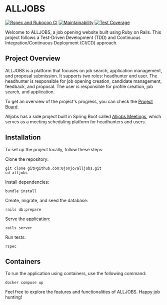 # ALLJOBS

[![Rspec and Rubocop CI](https://github.com/0jonjo/alljobs/actions/workflows/rspec_and_rubocop_ci.yml/badge.svg)](https://github.com/0jonjo/alljobs/actions/workflows/rspec_and_rubocop_ci.yml)
[![Maintainability](https://api.codeclimate.com/v1/badges/ab338714ffa9065409de/maintainability)](https://codeclimate.com/github/0jonjo/alljobs/maintainability)
[![Test Coverage](https://api.codeclimate.com/v1/badges/ab338714ffa9065409de/test_coverage)](https://codeclimate.com/github/0jonjo/alljobs/test_coverage)

Welcome to ALLJOBS, a job opening website built using Ruby on Rails. This project follows a Test-Driven Development (TDD) and Continuous Integration/Continuous Deployment (CI/CD) approach.

## Project Overview

ALLJOBS is a platform that focuses on job search, application management, and proposal submission. It supports two roles: headhunter and user. The headhunter is responsible for job opening creation, candidate management, feedback, and proposal. The user is responsible for profile creation, job search, and application.

To get an overview of the project's progress, you can check the [Project Board](https://github.com/users/0jonjo/projects/3).

Alljobs has a side project built in Spring Boot called [Alljobs Meetings](https://github.com/0jonjo/alljobs-meetings), which serves as a meeting scheduling platform for headhunters and users.

## Installation

To set up the project locally, follow these steps:

Clone the repository:

```shell
git clone git@github.com:0jonjo/alljobs.git
cd alljobs
```

Install dependencies:

```shell
bundle install
```

Create, migrate, and seed the database:

```shell
rails db:prepare
```

Serve the application:

```shell
rails server
```

Run tests:

```shell
rspec
```

## Containers

To run the application using containers, use the following command:

```shell
docker compose up
```

Feel free to explore the features and functionalities of ALLJOBS. Happy job hunting!
